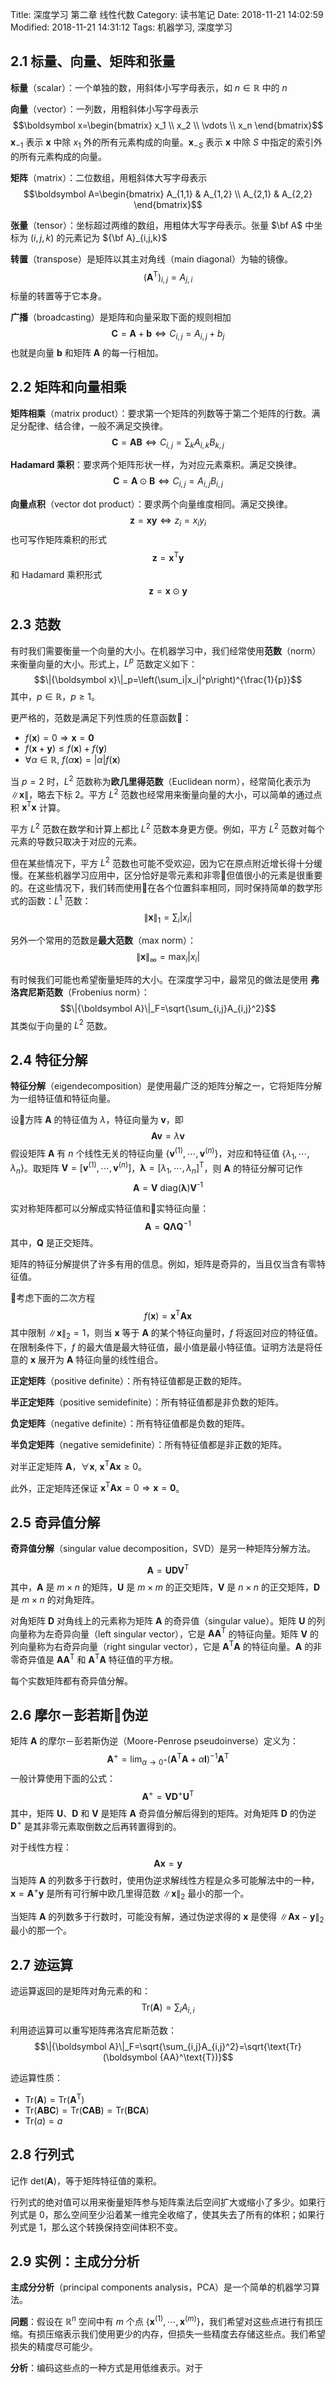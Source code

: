 Title: 深度学习 第二章 线性代数
Category: 读书笔记
Date: 2018-11-21 14:02:59
Modified: 2018-11-21 14:31:12
Tags: 机器学习, 深度学习

## 2.1 标量、向量、矩阵和张量

**标量**（scalar）：一个单独的数，用斜体小写字母表示，如 $n\in\mathbb{R}$ 中的 $n$

**向量**（vector）：一列数，用粗斜体小写字母表示
$$\boldsymbol x=\begin{bmatrix}
x_1 \\
x_2 \\
\vdots \\
x_n
\end{bmatrix}$$
$\boldsymbol x_{-1}$ 表示 $\boldsymbol x$ 中除 $x_1$ 外的所有元素构成的向量。$\boldsymbol x_{-S}$ 表示 $\boldsymbol x$ 中除 $S$ 中指定的索引外的所有元素构成的向量。

**矩阵**（matrix）：二位数组，用粗斜体大写字母表示
$$\boldsymbol A=\begin{bmatrix}
A_{1,1} & A_{1,2} \\
A_{2,1} & A_{2,2}
\end{bmatrix}$$

**张量**（tensor）：坐标超过两维的数组，用粗体大写字母表示。张量 $\bf A$ 中坐标为 $(i,j,k)$ 的元素记为 ${\bf A}_{i,j,k}$

**转置**（transpose）是矩阵以其主对角线（main diagonal）为轴的镜像。
$$({\boldsymbol A}^\text{T})_{i,j}=A_{j,i}$$
标量的转置等于它本身。

**广播**（broadcasting）是矩阵和向量采取下面的规则相加
$${\boldsymbol C}={\boldsymbol A}+{\boldsymbol b}\Longleftrightarrow C_{i,j}=A_{i,j}+b_j$$
也就是向量 ${\boldsymbol b}$ 和矩阵 ${\boldsymbol A}$ 的每一行相加。

## 2.2 矩阵和向量相乘

**矩阵相乘**（matrix product）：要求第一个矩阵的列数等于第二个矩阵的行数。满足分配律、结合律，一般不满足交换律。
$${\boldsymbol C}=\boldsymbol {AB}\Longleftrightarrow C_{i,j}=\sum_kA_{i,k}B_{k,j}$$

**Hadamard 乘积**：要求两个矩阵形状一样，为对应元素乘积。满足交换律。
$${\boldsymbol C}={\boldsymbol A}\odot{\boldsymbol B}\Longleftrightarrow C_{i,j}=A_{i,j}B_{i,j}$$

**向量点积**（vector dot product）：要求两个向量维度相同。满足交换律。
$${\boldsymbol z}=\boldsymbol {xy}\Longleftrightarrow z_i=x_iy_i$$
也可写作矩阵乘积的形式
$${\boldsymbol z}={\boldsymbol x}^\text{T}{\boldsymbol y}$$
和 Hadamard 乘积形式
$${\boldsymbol z}={\boldsymbol x}\odot{\boldsymbol y}$$

## 2.3 范数

有时我们需要衡量一个向量的大小。在机器学习中，我们经常使用**范数**（norm）来衡量向量的大小。形式上，$L^p$ 范数定义如下：
$$\|{\boldsymbol x}\|_p=\left(\sum_i|x_i|^p\right)^{\frac{1}{p}}$$
其中，$p\in\mathbb{R}$，$p\geq1$。

更严格的，范数是满足下列性质的任意函数：

- $f({\boldsymbol x})=0\Rightarrow{\boldsymbol x}={\boldsymbol 0}$
- $f({\boldsymbol x}+{\boldsymbol y})\leq f({\boldsymbol x})+f({\boldsymbol y})$
- $\forall\alpha\in\mathbb{R},\ f(\alpha{\boldsymbol x})=|\alpha|f({\boldsymbol x})$

当 $p=2$ 时，$L^2$ 范数称为**欧几里得范数**（Euclidean norm），经常简化表示为 $\|\boldsymbol x\|$，略去下标 2。平方 $L^2$ 范数也经常用来衡量向量的大小，可以简单的通过点积 ${\boldsymbol x}^\text{T}{\boldsymbol x}$ 计算。

平方 $L^2$ 范数在数学和计算上都比 $L^2$ 范数本身更方便。例如，平方 $L^2$ 范数对每个元素的导数只取决于对应的元素。

但在某些情况下，平方 $L^2$ 范数也可能不受欢迎，因为它在原点附近增长得十分缓慢。在某些机器学习应用中，区分恰好是零元素和非零但值很小的元素是很重要的。在这些情况下，我们转而使用在各个位置斜率相同，同时保持简单的数学形式的函数：$L^1$ 范数：
$$\|{\boldsymbol x}\|_1=\sum_i|x_i|$$

另外一个常用的范数是**最大范数**（max norm）：
$$\|{\boldsymbol x}\|_{\infty}=\max_i|x_i|$$

有时候我们可能也希望衡量矩阵的大小。在深度学习中，最常见的做法是使用 **弗洛宾尼斯范数**（Frobenius norm）：
$$\|{\boldsymbol A}\|_F=\sqrt{\sum_{i,j}A_{i,j}^2}$$
其类似于向量的 $L^2$ 范数。

## 2.4 特征分解

**特征分解**（eigendecomposition）是使用最广泛的矩阵分解之一，它将矩阵分解为一组特征值和特征向量。

设方阵 ${\boldsymbol A}$ 的特征值为 $\lambda$，特征向量为 ${\boldsymbol v}$，即
$$\boldsymbol {Av}=\lambda{\boldsymbol v}$$
假设矩阵 $\boldsymbol A$ 有 $n$ 个线性无关的特征向量 $\left\{\boldsymbol v^{(1)},\cdots,\boldsymbol v^{(n)}\right\}$，对应和特征值 $\left\{\lambda_1,\cdots,\lambda_n\right\}$。取矩阵 $\boldsymbol V=\left[\boldsymbol v^{(1)},\cdots,\boldsymbol v^{(n)}\right]$，$\boldsymbol\lambda=[\lambda_1,\cdots,\lambda_n]^\text{T}$，则 $\boldsymbol A$ 的特征分解可记作
$$\boldsymbol A=\boldsymbol V\ \text{diag}(\boldsymbol\lambda){\boldsymbol V}^{\text{-}1}$$

实对称矩阵都可以分解成实特征值和实特征向量：
$$\boldsymbol A=\boldsymbol {Q\Lambda}{\boldsymbol Q}^{-1}$$
其中，$\boldsymbol Q$ 是正交矩阵。

矩阵的特征分解提供了许多有用的信息。例如，矩阵是奇异的，当且仅当含有零特征值。

考虑下面的二次方程
$$f(\boldsymbol x)=\boldsymbol x^\text{T}\boldsymbol {Ax}$$
其中限制 $\|\boldsymbol x\|_2=1$，则当 $\boldsymbol x$ 等于 $\boldsymbol A$ 的某个特征向量时，$f$ 将返回对应的特征值。在限制条件下，$f$ 的最大值是最大特征值，最小值是最小特征值。证明方法是将任意的 $\boldsymbol x$ 展开为 $\boldsymbol A$ 特征向量的线性组合。

**正定矩阵**（positive definite）：所有特征值都是正数的矩阵。

**半正定矩阵**（positive semidefinite）：所有特征值都是非负数的矩阵。

**负定矩阵**（negative definite）：所有特征值都是负数的矩阵。

**半负定矩阵**（negative semidefinite）：所有特征值都是非正数的矩阵。

对半正定矩阵 $\boldsymbol A$，$\forall \boldsymbol x,\ \boldsymbol x^\text{T}\boldsymbol{Ax}\geq0$。

此外，正定矩阵还保证 $\boldsymbol x^\text{T}\boldsymbol{Ax}=0\Rightarrow\boldsymbol x=\boldsymbol 0$。

## 2.5 奇异值分解

**奇异值分解**（singular value decomposition，SVD）是另一种矩阵分解方法。

$$\boldsymbol A=\boldsymbol {UD}{\boldsymbol V}^\text{T}$$
其中，$\boldsymbol A$ 是 $m\times n$ 的矩阵，$\boldsymbol U$ 是 $m\times m$ 的正交矩阵，$\boldsymbol V$ 是 $n\times n$ 的正交矩阵，$\boldsymbol D$ 是 $m\times n$ 的对角矩阵。

对角矩阵 $\boldsymbol D$ 对角线上的元素称为矩阵 $\boldsymbol A$ 的奇异值（singular value）。矩阵 $\boldsymbol U$ 的列向量称为左奇异向量（left singular vector），它是 $\boldsymbol {AA}^\text{T}$ 的特征向量。矩阵 $\boldsymbol V$ 的列向量称为右奇异向量（right singular vector），它是 $\boldsymbol A^\text{T}\boldsymbol A$ 的特征向量。$\boldsymbol A$ 的非零奇异值是 $\boldsymbol {AA}^\text{T}$ 和 $\boldsymbol A^\text{T}\boldsymbol A$ 特征值的平方根。

每个实数矩阵都有奇异值分解。

## 2.6 摩尔－彭若斯伪逆

矩阵 $\boldsymbol A$ 的摩尔－彭若斯伪逆（Moore-Penrose pseudoinverse）定义为：
$$\boldsymbol A^+=\lim_{\alpha\to0^+}\left(\boldsymbol A^\text{T}\boldsymbol A+\alpha \boldsymbol I\right)^{-1}\boldsymbol A^\text{T}$$
一般计算使用下面的公式：
$$\boldsymbol A^+=\boldsymbol {V}{\boldsymbol D}^+\boldsymbol U^\text{T}$$
其中，矩阵 $\boldsymbol U$、$\boldsymbol D$ 和 $\boldsymbol V$ 是矩阵 $\boldsymbol A$ 奇异值分解后得到的矩阵。对角矩阵 $\boldsymbol D$ 的伪逆 $\boldsymbol D^+$ 是其非零元素取倒数之后再转置得到的。

对于线性方程：
$$\boldsymbol {Ax}=\boldsymbol y$$
当矩阵 $\boldsymbol A$ 的列数多于行数时，使用伪逆求解线性方程是众多可能解法中的一种，$\boldsymbol x=\boldsymbol A^+\boldsymbol y$ 是所有可行解中欧几里得范数 $\|\boldsymbol x\|_2$ 最小的那一个。

当矩阵 $\boldsymbol A$ 的列数多于行数时，可能没有解，通过伪逆求得的 $\boldsymbol x$ 是使得 $\|\boldsymbol {Ax}-\boldsymbol y\|_2$ 最小的那一个。

## 2.7 迹运算

迹运算返回的是矩阵对角元素的和：
$$\text{Tr}(\boldsymbol A)=\sum_iA_{i,i}$$

利用迹运算可以重写矩阵弗洛宾尼斯范数：
$$\|{\boldsymbol A}\|_F=\sqrt{\sum_{i,j}A_{i,j}^2}=\sqrt{\text{Tr}(\boldsymbol {AA}^\text{T})}$$

迹运算性质：

- $\text{Tr}(\boldsymbol A)=\text{Tr}\left(\boldsymbol A^\text{T}\right)$
- $\text{Tr}(\boldsymbol{ABC})=\text{Tr}(\boldsymbol{CAB})=\text{Tr}(\boldsymbol{BCA})$
- $\text{Tr}(a)=a$

## 2.8 行列式

记作 $\text{det}(\boldsymbol A)$，等于矩阵特征值的乘积。

行列式的绝对值可以用来衡量矩阵参与矩阵乘法后空间扩大或缩小了多少。如果行列式是 0，那么空间至少沿着某一维完全收缩了，使其失去了所有的体积；如果行列式是 1，那么这个转换保持空间体积不变。

## 2.9 实例：主成分分析

**主成分分析**（principal components analysis，PCA）是一个简单的机器学习算法。

**问题**：假设在 $\mathbb{R}^n$ 空间中有 $m$ 个点 $\left\{\boldsymbol x^{(1)},\cdots,\boldsymbol x^{(m)}\right\}$，我们希望对这些点进行有损压缩。有损压缩表示我们使用更少的内存，但损失一些精度去存储这些点。我们希望损失的精度尽可能少。

**分析**：编码这些点的一种方式是用低维表示。对于
